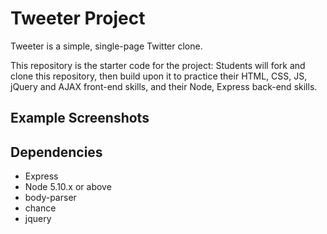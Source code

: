 # Tweeter Project

Tweeter is a simple, single-page Twitter clone.

This repository is the starter code for the project: Students will fork and clone this repository, then build upon it to practice their HTML, CSS, JS, jQuery and AJAX front-end skills, and their Node, Express back-end skills.

## Example Screenshots



## Dependencies

- Express
- Node 5.10.x or above
- body-parser
- chance
- jquery
